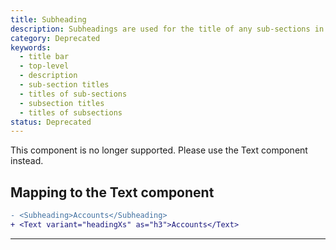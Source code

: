 ```yaml
---
title: Subheading
description: Subheadings are used for the title of any sub-sections in top-level page sections.
category: Deprecated
keywords:
  - title bar
  - top-level
  - description
  - sub-section titles
  - titles of sub-sections
  - subsection titles
  - titles of subsections
status: Deprecated
---
```


<StatusBanner status={frontmatter.status}>
  This component is no longer supported. Please use the Text component instead.
</StatusBanner>

## Mapping to the Text component

```diff
- <Subheading>Accounts</Subheading>
+ <Text variant="headingXs" as="h3">Accounts</Text>
```

---
